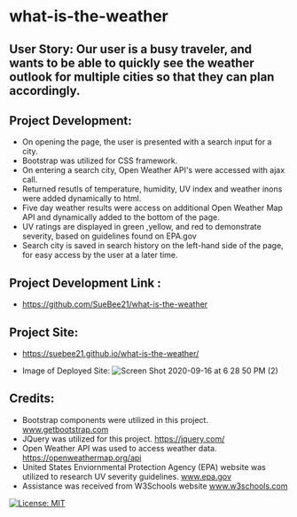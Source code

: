 # what-is-the-weather

## User Story:  Our user is a busy traveler, and wants to be able to quickly see the weather outlook for multiple cities so that they can plan accordingly.

## Project Development: 
*  On opening the page, the user is presented with a search input for a city.
*  Bootstrap was utilized for CSS framework.
* On entering a search city, Open Weather API's were accessed with ajax call.  
* Returned resutls of temperature, humidity, UV index and weather inons were added dynamically to html. 
* Five day weather results were access on additional Open Weather Map API and dynamically added to the bottom of the page.
* UV ratings are displayed in green ,yellow, and red to demonstrate severity, based on guidelines found on EPA.gov
* Search city is saved in search history on the left-hand side of the page, for easy access by the user at a later time. 

## Project Development Link :
* https://github.com/SueBee21/what-is-the-weather

## Project Site:
* https://suebee21.github.io/what-is-the-weather/

* Image of Deployed Site:
![Screen Shot 2020-09-16 at 6 28 50 PM (2)](https://user-images.githubusercontent.com/68358265/93399008-a784fb80-f84a-11ea-958d-48e76bfae756.png)


## Credits: 
* Bootstrap components were utilized in this project.  www.getbootstrap.com  
* JQuery was utilized for this project.  https://jquery.com/
* Open Weather API was used to access weather data. https://openweathermap.org/api
* United States Enviornmental Protection Agency (EPA) website was utilized to research UV severity guidelines. www.epa.gov
* Assistance was received from W3Schools website www.w3schools.com   

[![License: MIT](https://img.shields.io/badge/License-MIT-yellow.svg)](./assets.license.txt)
